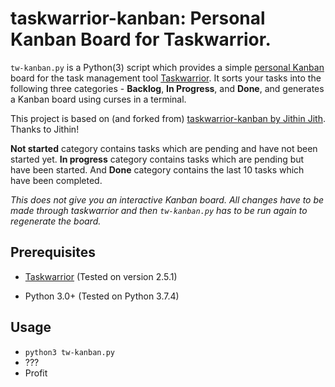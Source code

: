 taskwarrior-kanban: Personal Kanban Board for Taskwarrior.
==========================================================

`tw-kanban.py` is a Python(3) script which provides a simple [personal
Kanban](http://lifehacker.com/productivity-101-how-to-use-personal-kanban-to-visuali-1687948640)
board for the task management tool [Taskwarrior](taskwarrior.org). It sorts your tasks into the
following three categories - **Backlog**, **In Progress**, and **Done**, and generates a Kanban
board using curses in a terminal.

This project is based on (and forked from) [taskwarrior-kanban by Jithin Jith](https://github.com/j-jith/taskwarrior-kanban). Thanks to Jithin!

**Not started** category contains tasks which are pending and have not been started yet. **In
progress** category contains tasks which are pending but have been started. And **Done** category
contains the last 10 tasks which have been completed.

*This does not give you an interactive Kanban board. All changes have to be made through taskwarrior
and then `tw-kanban.py` has to be run again to regenerate the board.*

## Prerequisites

- [Taskwarrior](http://taskwarrior.org/download/) (Tested on version 2.5.1)

- Python 3.0+ (Tested on Python 3.7.4)

## Usage

- `python3 tw-kanban.py`
- ???
- Profit